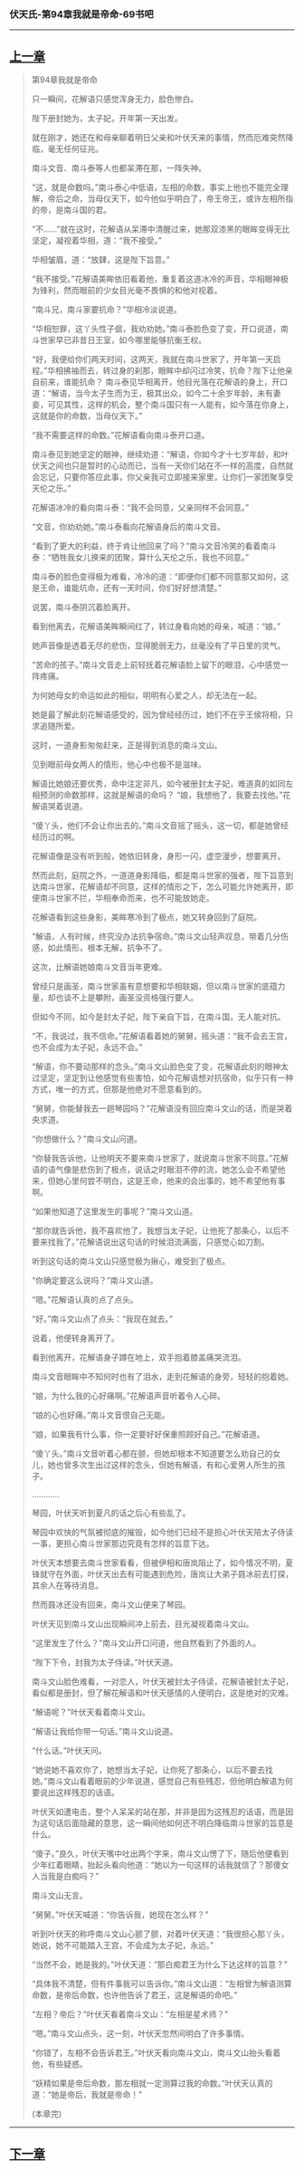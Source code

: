 ### 伏天氏-第94章我就是帝命-69书吧

--------
[上一章](./b95c47b1890de22f40431dca36fa4db0.md)
--------


>
>
>
>第94章我就是帝命
>
>只一瞬间，花解语只感觉浑身无力，脸色惨白。
>
>陛下册封她为，太子妃，开年第一天出发。
>
>就在刚才，她还在和母亲聊着明日父亲和叶伏天来的事情，然而厄难突然降临，毫无任何征兆。
>
>南斗文音、南斗泰等人也都呆滞在那，一阵失神。
>
>“这，就是命数吗。”南斗泰心中低语，左相的命数，事实上他也不能完全理解，帝后之命，当母仪天下，如今他似乎明白了，帝王帝王，或许左相所指的帝，是南斗国的君。
>
>“不……”就在这时，花解语从呆滞中清醒过来，她那双漆黑的眼眸变得无比坚定，凝视着华相，道：“我不接受。”
>
>华相皱眉，道：“放肆，这是陛下旨意。”
>
>“我不接受。”花解语美眸依旧看着他，重复着这道冰冷的声音，华相眼神极为锋利，然而眼前的少女目光毫不畏惧的和他对视着。
>
>“南斗兄，南斗家要抗命？”华相冷淡说道。
>
>“华相恕罪，这丫头性子倔，我劝劝她。”南斗泰脸色变了变，开口说道，南斗世家早已非昔日王室，如今哪里能够抗衡王权。
>
>“好，我便给你们两天时间，这两天，我就在南斗世家了，开年第一天启程。”华相拂袖而去，转过身的刹那，眼眸中却闪过冷笑，抗命？陛下让他亲自前来，谁能抗命？
>南斗泰见华相离开，他目光落在花解语的身上，开口道：“解语，当今太子生而为王，极其出众，如今二十余岁年龄，未有妻妾，可见其性，这样的机会，整个南斗国只有一人能有，如今落在你身上，这就是你的命数，当母仪天下。”
>
>“我不需要这样的命数。”花解语看向南斗泰开口道。
>
>南斗泰见到她坚定的眼神，继续劝道：“解语，你如今才十七岁年龄，和叶伏天之间也只是暂时的心动而已，当有一天你们站在不一样的高度，自然就会忘记，只要你答应此事，你父亲我可立即接来家里，让你们一家团聚享受天伦之乐。”
>
>花解语冰冷的看向南斗泰：“我不会同意，父亲同样不会同意。”
>
>“文音，你劝劝她。”南斗泰看向花解语身后的南斗文音。
>
>“看到了更大的利益，终于肯让他回来了吗？”南斗文音冷笑的看着南斗泰：“牺牲我女儿换来的团聚，算什么天伦之乐，我也不同意。”
>
>南斗泰的脸色变得极为难看，冷冷的道：“即便你们都不同意那又如何，这是王命，谁能坑命，还有一天时间，你们好好想清楚。”
>
>说罢，南斗泰阴沉着脸离开。
>
>看到他离去，花解语美眸瞬间红了，转过身看向她的母亲，喊道：“娘。”
>
>她声音像是透着无尽的悲伤，显得脆弱无力，丝毫没有了平日里的灵气。
>
>“苦命的孩子。”南斗文音走上前轻抚着花解语脸上留下的眼泪，心中感觉一阵疼痛。
>
>为何她母女的命运如此的相似，明明有心爱之人，却无法在一起。
>
>她是最了解此刻花解语感受的，因为曾经经历过，她们不在乎王侯将相，只求追随所爱。
>
>这时，一道身影匆匆赶来，正是得到消息的南斗文山。
>
>见到眼前母女两人的情形，他心中也极不是滋味。
>
>解语比她娘还要优秀，命中注定非凡，如今被册封太子妃，难道真的如同左相预测的命数那样，这就是解语的命吗？
>“娘，我想他了，我要去找他。”花解语哭着说道。
>
>“傻丫头，他们不会让你出去的。”南斗文音摇了摇头，这一切，都是她曾经经历过的啊。
>
>花解语像是没有听到般，她依旧转身，身形一闪，虚空漫步，想要离开。
>
>然而此刻，庭院之外，一道道身影降临，都是南斗世家的强者，陛下旨意到达南斗世家，花解语却不同意，这样的情形之下，怎么可能允许她离开，即便南斗世家不拦，华相奉命而来，也不可能放她走。
>
>花解语看到这些身影，美眸寒冷到了极点，她又转身回到了庭院。
>
>“解语，人有时候，终究没办法抗争宿命。”南斗文山轻声叹息，带着几分伤感，如此情形，根本无解，抗争不了。
>
>这次，比解语她娘南斗文音当年更难。
>
>曾经只是画圣，南斗世家虽有意想要和华相联姻，但以南斗世家的底蕴力量，却也谈不上是攀附，画圣没资格强行要人。
>
>但如今不同，如今是封太子妃，陛下亲自下旨，在南斗国，无人能对抗。
>
>“不，我说过，我不信命。”花解语看着她的舅舅，摇头道：“我不会去王宫，也不会成为太子妃，永远不会。”
>
>“解语，你不要动那样的念头。”南斗文山脸色变了变，花解语此刻的眼神太过坚定，坚定到让他感觉有些害怕，如今花解语想对抗宿命，似乎只有一种方式，唯一的方式，但那是他绝对不愿意看到的。
>
>“舅舅，你能替我去一趟琴园吗？”花解语没有回应南斗文山的话，而是哭着央求道。
>
>“你想做什么？”南斗文山问道。
>
>“你替我告诉他，让他明天不要来南斗世家了，就说南斗世家不同意。”花解语的语气像是悲伤到了极点，说话之时眼泪不停的流，她怎么会不希望他来，但她心里何尝不明白，这是王命，他来的会出事的，她不希望他有事啊。
>
>“如果他知道了这里发生的事呢？”南斗文山道。
>
>“那你就告诉他，我不喜欢他了，我想当太子妃，让他死了那条心，以后不要来找我了。”花解语说出这句话的时候泪流满面，只感觉心如刀割。
>
>听到这句话的南斗文山只感觉极为揪心，难受到了极点。
>
>“你确定要这么说吗？”南斗文山道。
>
>“嗯。”花解语认真的点了点头。
>
>“好。”南斗文山点了点头：“我现在就去。”
>
>说着，他便转身离开了。
>
>看到他离开，花解语身子蹲在地上，双手抱着膝盖痛哭流泪。
>
>南斗文音眼眸中不知何时也有了泪水，走到花解语的身旁，轻轻的抱着她。
>
>“娘，为什么我的心好痛啊。”花解语声音听着令人心碎。
>
>“娘的心也好痛。”南斗文音恨自己无能。
>
>“娘，如果我有什么事，你一定要好好保重照顾好自己。”花解语道。
>
>“傻丫头。”南斗文音听着心都在颤，但她却根本不知道要怎么劝自己的女儿，她也曾多次生出过这样的念头，但她有解语，有和心爱男人所生的孩子。
>
>…………
>
>琴园，叶伏天听到夏凡的话之后心有些乱了。
>
>琴园中欢快的气氛被彻底的摧毁，如今他们已经不是担心叶伏天陪太子侍读一事，更担心南斗世家那边究竟有怎样的旨意下达。
>
>叶伏天本想要去南斗世家看看，但被伊相和唐岚阻止了，如今情况不明，夏锋就守在外面，叶伏天出去有可能遇到危险，唐岚让大弟子聂冰前去打探，其余人在等待消息。
>
>然而聂冰还没有回来，南斗文山便来了琴园。
>
>叶伏天见到南斗文山出现瞬间冲上前去，目光凝视着南斗文山。
>
>“这里发生了什么？”南斗文山开口问道，他自然看到了外面的人。
>
>“陛下下令，封我为太子侍读。”叶伏天道。
>
>南斗文山脸色难看，一对恋人，叶伏天被封太子侍读，花解语被封太子妃，看似都是册封，但了解花解语和叶伏天感情的人便明白，这是绝对的灾难。
>
>“解语呢？”叶伏天看着南斗文山。
>
>“解语让我给你带一句话。”南斗文山说道。
>
>“什么话。”叶伏天问。
>
>“她说她不喜欢你了，她想当太子妃，让你死了那条心，以后不要去找她。”南斗文山看着眼前的少年说道，感觉自己有些残忍，但他明白解语为何要说出这样残忍的话语。
>
>叶伏天如遭电击，整个人呆呆的站在那，并非是因为这残忍的话语，而是因为这句话后面隐藏的意思，这一瞬间他如何还不明白降临南斗世家的旨意是什么。
>
>“傻子。”良久，叶伏天嘴中吐出两个字来，南斗文山愣了下，随后他便看到少年红着眼睛，抬起头看向他道：“她以为一句这样的话我就信了？那傻女人当我是白痴吗？”
>
>南斗文山无言。
>
>“舅舅。”叶伏天喊道：“你告诉我，她现在怎么样？”
>
>听到叶伏天的称呼南斗文山心颤了颤，对着叶伏天道：“我很担心那丫头，她说，她不可能踏入王宫，不会成为太子妃，永远。”
>
>“当然不会，她是我的。”叶伏天道：“那白痴君王为什么下达这样的旨意？”
>
>“具体我不清楚，但有件事我可以告诉你。”南斗文山道：“左相曾为解语测算命数，是帝后命数，也许他告诉了君王，这是解语的命吧。”
>
>“左相？帝后？”叶伏天看着南斗文山：“左相是星术师？”
>
>“嗯。”南斗文山点头，这一刻，叶伏天忽然间明白了许多事情。
>
>“你错了，左相不会告诉君王。”叶伏天看向南斗文山，南斗文山抬头看着他，有些疑惑。
>
>“妖精如果是帝后命数，那左相就一定测算过我的命数。”叶伏天认真的道：“她是帝后，我就是帝命！”
>
>(本章完)
>
>

--------
[下一章](./73bb8e9d8cfe2a14d9d14f1667e93184.md)
--------
